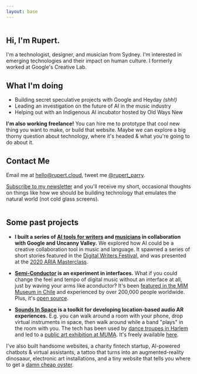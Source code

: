```yaml
---
layout: base
---
```


<div class="column">

<section>

# Hi, I'm Rupert.

I'm a technologist, designer, and musician from Sydney. I'm interested in emerging technologies and their impact on human culture. I formerly worked at Google's Creative Lab.

</section>
<section>

## What I'm doing

- Building secret speculative projects with Google and Heyday *(shh!)*
- Leading an investigation on the future of AI in the music industry
- Helping out with an Indigenous AI incubator hosted by Old Ways New

**I'm also working freelance!** You can hire me to prototype that cool new thing you want to make, or build that website. Maybe we can explore a big thorny question about technology, where it's headed & what you're going to do about it.

</section>
<section>

## Contact Me

Email me at <a href="mailto:hello@rupert.cloud">hello@rupert.cloud</a>, tweet me <a href="https://twitter.com/rupert_parry">@rupert_parry</a>.

<a href="https://docs.google.com/forms/d/e/1FAIpQLSfYWTBINml9-NOjUJ2fzrGvGZgMTuTnkQnwcn4tKgbulEsbwA/viewform?usp=sf_link" target="_blank">Subscribe to my newsletter</a> and you'll receive my short, occasional thoughts on things like how we should be building technology that emulates the natural world (not cold glass screens).

</section>
</div>

<div class="column">
<section>

## Some past projects


<ul class="projects-list">
<li>

**I built a series of [AI tools for writers](https://experiments.withgoogle.com/collection/aiwriting) and [musicians](https://www.youtube.com/watch?v=MbKsRJ5MsnA) in collaboration with Google and Uncanny Valley.** We explored how AI could be a creative collaboration tool in music and language. It spawned a series of short stories featured in the [Digital Writers Festival](https://2019.digitalwritersfestival.com/event/creativity-inside-the-machine/), and was presented at the [2020 ARIA Masterclass](https://www.aria.com.au/awards/news/aria-masterclass-machine-learning-ai-music).

</li>
<li>

**[Semi-Conductor](https://experiments.withgoogle.com/semi-conductor) is an experiment in interfaces.** What if you could change the feel and tempo of digital music without an interface at all, just by waving your arms like aconductor? It's been [featured in the MIM Museum in Chile](https://www.futuro360.com/videos/inteligencia-artificial-ninos-ninas-mim_20190813/) and experienced by over 200,000 people worldwide. Plus, it's [open source](https://github.com/googlecreativelab/semi-conductor).

</li>
<li>

**[Sounds In Space](https://experiments.withgoogle.com/sounds-in-space) is a toolkit for developing location-based audio AR experiences.** E.g. you can walk around a room with your phone, drop virtual instruments in space, then walk around while a band "plays" in the room with you. The tech has been used by [dance troupes in Harlem](https://heidilatskydance.org/displayed) and led to a [public art exhibition at MUMA](https://vimeo.com/393792407). It's freely available [here](https://github.com/googlecreativelab/sounds-in-space).

</li>
</ul>

I've also built handsome websites, a charity fintech startup, AI-powered chatbots & virtual assistants, a tattoo that turns into an augmented-reality dinosaaur, electronic art installations, and a tiny website that tells you where to get a [damn cheap oyster](http://oyster.cheap).

</section>
</div>